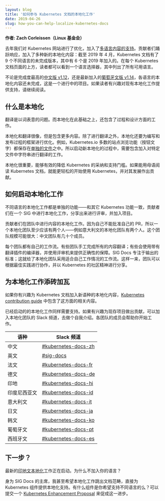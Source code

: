```yaml
---
layout: blog
title: '如何参与 Kubernetes 文档的本地化工作'
date: 2019-04-26
slug: how-you-can-help-localize-kubernetes-docs
---
```

<!-- 
layout: blog
title: 'How You Can Help Localize Kubernetes Docs'
date: 2019-04-26
-->

<!-- 
**Author: Zach Corleissen (Linux Foundation)**

Last year we optimized the Kubernetes website for [hosting multilingual content](/blog/2018/11/08/kubernetes-docs-updates-international-edition/). Contributors responded by adding multiple new localizations: as of April 2019, Kubernetes docs are partially available in nine different languages, with six added in 2019 alone. You can see a list of available languages in the language selector at the top of each page.

By _partially available_, I mean that localizations are ongoing projects. They range from mostly complete ([Chinese docs for 1.12](https://v1-12.docs.kubernetes.io/zh/)) to brand new (1.14 docs in [Portuguese](https://kubernetes.io/pt/)). If you're interested in helping an existing localization, read on!
-->
**作者: Zach Corleissen（Linux 基金会）**

去年我们对 Kubernetes 网站进行了优化，加入了[多语言内容的支持](https://kubernetes.io/blog/2018/11/08/kubernetes-docs-updates-international-edition/)。贡献者们踊跃响应，加入了多种新的本地化内容：截至 2019 年 4 月，Kubernetes 文档有了 9 个不同语言的未完成版本，其中有 6 个是 2019 年加入的。在每个 Kubernetes 文档页面的上方，读者都可以看到一个语言选择器，其中列出了所有可用语言。

不论是完成度最高的[中文版 v1.12](https://v1-12.docs.kubernetes.io/zh-cn/)，还是最新加入的[葡萄牙文版 v1.14](https://kubernetes.io/pt/)，各语言的本地化内容还未完成，这是一个进行中的项目。如果读者有兴趣对现有本地化工作提供支持，请继续阅读。

<!-- 
## What is a localization?

Translation is about words and meaning. Localization is about words, meaning, process, and design.

A localization is like a translation, but more thorough. Instead of just translating words, a localization optimizes the framework for writing and publishing words. For example, most site navigation features (button text) on kubernetes.io are strings contained in a [single file](https://github.com/kubernetes/website/tree/master/i18n). Part of creating a new localization involves adding a language-specific version of that file and translating the strings it contains.

Localization matters because it reduces barriers to adoption and support. When we can read Kubernetes docs in our own language, it's easier to get started using Kubernetes and contributing to its development.
-->
## 什么是本地化

翻译是以词表意的问题。而本地化在此基础之上，还包含了过程和设计方面的工作。

本地化和翻译很像，但是包含更多内容。除了进行翻译之外，本地化还要为编写和发布过程的框架进行优化。例如，Kubernetes.io 多数的站点浏览功能（按钮文字）都保存在[单独的文件](https://github.com/kubernetes/website/tree/master/i18n)之中。所以启动新本地化的过程中，需要包含加入对特定文件中字符串进行翻译的工作。

本地化很重要，能够有效的降低 Kubernetes 的采纳和支持门槛。如果能用母语阅读 Kubernetes 文档，就能更轻松的开始使用 Kubernetes，并对其发展作出贡献。

<!-- 
## How do localizations happen?

The availability of docs in different languages is a feature&mdash;and like all Kubernetes features, contributors develop localized docs in a SIG, share them for review, and add them to the project. 

Contributors work in teams to localize content. Because folks can't approve their own PRs, localization teams have a minimum size of two&mdash;for example, the Italian localization has two contributors. Teams can also be quite large: the Chinese team has several dozen contributors. 

Each team has its own workflow. Some teams localize all content manually; others use editors with translation plugins and review machine output for accuracy. SIG Docs focuses on standards of output; this leaves teams free to adopt the workflow that works best for them. That said, teams frequently collaborate with each other on best practices, and sharing abounds in the best spirit of the Kubernetes community.
-->
## 如何启动本地化工作

不同语言的本地化工作都是单独的功能——和其它 Kubernetes 功能一致，贡献者们在一个 SIG 中进行本地化工作，分享出来进行评审，并加入项目。

贡献者们在团队中进行内容的本地化工作。因为自己不能批准自己的 PR，所以一个本地化团队至少应该有两个人——例如意大利文的本地化团队有两个人。这个团队规模可能很大：中文团队有几十个成员。

每个团队都有自己的工作流。有些团队手工完成所有的内容翻译；有些会使用带有翻译插件的编译器，并使用评审机来提供正确性的保障。SIG Docs 专注于输出的标准；这就给了本地化团队采用适合自己工作情况的工作流。这样一来，团队可以根据最佳实践进行协作，并以 Kubernetes 的社区精神进行分享。

<!-- 
## Helping with localizations

If you're interested in starting a new localization for Kubernetes docs, the [Kubernetes contribution guide](https://kubernetes.io/docs/contribute/localization/) shows you how.

Existing localizations also need help. If you'd like to contribute to an existing project, join the localization team's Slack channel and introduce yourself. Folks on that team can help you get started. 

Localization | Slack channel
---|---
Chinese (中文) | [#kubernetes-docs-zh](https://kubernetes.slack.com/messages/CE3LNFYJ1/)
English | [#sig-docs](https://kubernetes.slack.com/messages/C1J0BPD2M/)
French (Français) | [#kubernetes-docs-fr](https://kubernetes.slack.com/messages/CG838BFT9/)
German (Deutsch) | [#kubernetes-docs-de](https://kubernetes.slack.com/messages/CH4UJ2BAL/)
Hindi | [#kubernetes-docs-hi](https://kubernetes.slack.com/messages/CJ14B9BDJ/)
Indonesian | [#kubernetes-docs-id](https://kubernetes.slack.com/messages/CJ1LUCUHM/)
Italian | [#kubernetes-docs-it](https://kubernetes.slack.com/messages/CGB1MCK7X/)
Japanese (日本語) | [#kubernetes-docs-ja](https://kubernetes.slack.com/messages/CAG2M83S8/)
Korean (한국어) | [#kubernetes-docs-ko](https://kubernetes.slack.com/messages/CA1MMR86S/)
Portuguese (Português) | [#kubernetes-docs-pt](https://kubernetes.slack.com/messages/CJ21AS0NA/)
Spanish (Español) | [#kubernetes-docs-es](https://kubernetes.slack.com/messages/CH7GB2E3B/)
-->
## 为本地化工作添砖加瓦

如果你有兴趣为 Kubernetes 文档加入新语种的本地化内容，[Kubernetes contribution guide](https://kubernetes.io/docs/contribute/localization/) 中包含了这方面的相关内容。

已经启动的的本地化工作同样需要支持。如果有兴趣为现存项目做出贡献，可以加入本地化团队的 Slack 频道，去做个自我介绍。各团队的成员会帮助你开始工作。

|语种|Slack 频道|
|---|---|
|中文|[#kubernetes-docs-zh](https://kubernetes.slack.com/messages/CE3LNFYJ1/)|
|英文|[#sig-docs](https://kubernetes.slack.com/messages/C1J0BPD2M/)|
|法文|[#kubernetes-docs-fr](https://kubernetes.slack.com/messages/CG838BFT9/)|
|德文|[#kubernetes-docs-de](https://kubernetes.slack.com/messages/CH4UJ2BAL/)|
|印地|[#kubernetes-docs-hi](https://kubernetes.slack.com/messages/CJ14B9BDJ/)|
|印度尼西亚文|[#kubernetes-docs-id](https://kubernetes.slack.com/messages/CJ1LUCUHM/)|
|意大利文|[#kubernetes-docs-it](https://kubernetes.slack.com/messages/CGB1MCK7X/)|
|日文|[#kubernetes-docs-ja](https://kubernetes.slack.com/messages/CAG2M83S8/)|
|韩文|[#kubernetes-docs-ko](https://kubernetes.slack.com/messages/CA1MMR86S/)|
|葡萄牙文|[#kubernetes-docs-pt](https://kubernetes.slack.com/messages/CJ21AS0NA/)|
|西班牙文|[#kubernetes-docs-es](https://kubernetes.slack.com/messages/CH7GB2E3B/)|


<!-- 
## What's next?

There's a new [Hindi localization](https://kubernetes.slack.com/messages/CJ14B9BDJ/) beginning. Why not add your language, too?

As a chair of SIG Docs, I'd love to see localization spread beyond the docs and into Kubernetes components. Is there a Kubernetes component you'd like to see supported in a different language? Consider making a [Kubernetes Enhancement Proposal](https://github.com/kubernetes/enhancements/tree/master/keps) to support the change.
-->
## 下一步？

最新的[印地文本地化](https://kubernetes.slack.com/messages/CJ14B9BDJ/)工作正在启动。为什么不加入你的语言？

身为 SIG Docs 的主席，我甚至希望本地化工作跳出文档范畴，直接为 Kubernetes 组件提供本地化支持。有什么组件是你希望支持不同语言的么？可以提交一个 [Kubernetes Enhancement Proposal](https://github.com/kubernetes/enhancements/tree/master/keps) 来促成这一进步。